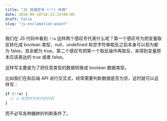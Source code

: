```yaml
---
title: "JS 双感叹号 (!!) 作用"
date: 2018-09-18T16:21:23+08:00
draft: false
slug: "js-exclamation-point"
---
```


我们在 JS 代码中看到 `!!a` 这样两个感叹号代表什么呢？第一个感叹号为把变量取反转化成 boolean 类型，null、undefined 和空字符串取反之前本身可以视为都为 false，其余都为 true。第二个感叹号把第一个取反操作再取反，来得到变量原本应该表达的 true 或者 false。

这样写主要是为了把任意类型的数据转换成 boolean 数据类型。

比如我们在和后端 API 进行交互式，经常需要判断数据是否为空，这时就可以这样写：

```js
if (!!a) {
  // a 非空时才执行的代码
}
```

而不必写各种臃肿的判断条件了。